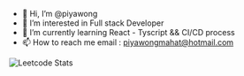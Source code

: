 - 👋 Hi, I’m @piyawong
- 👀 I’m interested in Full stack Developer 
- 🌱 I’m currently learning React - Tyscript && CI/CD process
- 📫 How to reach me email : piyawongmahat@hotmail.com
<!---
piyawong/piyawong is a ✨ special ✨ repository because its `README.md` (this file) appears on your GitHub profile.
You can click the Preview link to take a look at your changes.
--->
![Leetcode Stats](https://leetcard.jacoblin.cool/piyawong)

